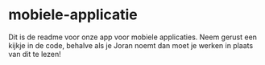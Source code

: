 # mobiele-applicatie

Dit is de readme voor onze app voor mobiele applicaties.
Neem gerust een kijkje in de code, behalve als je Joran noemt dan moet je werken in plaats van dit te lezen!
